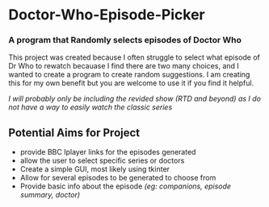 # Doctor-Who-Episode-Picker
### A program that Randomly selects episodes of Doctor Who

This project was created because I often struggle to select what episode of Dr Who to rewatch becauase I find there are two many choices, and I wanted to create a program to create random suggestions. I am creating this for my own benefit but you are welcome to use it if you find it helpful.

*I will probably only be including the revided show (RTD and beyond) as I do not have a way to easily watch the classic series*

## Potential Aims for Project
- provide BBC Iplayer links for the episodes generated
- allow the user to select specific series or doctors
- Create a simple GUI, most likely using tkinter
- Allow for several episodes to be generated to choose from
- Provide basic info about the episode *(eg: companions, episode summary, doctor)*
